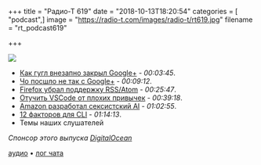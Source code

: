 +++
title = "Радио-Т 619"
date = "2018-10-13T18:20:54"
categories = [ "podcast",]
image = "https://radio-t.com/images/radio-t/rt619.jpg"
filename = "rt_podcast619"

+++

![](https://radio-t.com/images/radio-t/rt619.jpg)

- [Как гугл внезапно закрыл Google+](https://blog.google/technology/safety-security/project-strobe/) - *00:03:45*.
- [Чо посшло не так с Google+](https://www.engadget.com/2018/10/12/goodbye-google-plus-you-beautiful-squandered-opportunity/) - *00:09:12*.
- [Firefox убрал поддержку RSS/Atom](https://www.gijsk.com/blog/2018/10/firefox-removes-core-product-support-for-rss-atom-feeds/) - *00:25:47*.
- [Отучить VSCode от плохих привычек](https://code.visualstudio.com/docs/supporting/faq) - *00:39:18*.
- [Amazon разработал сексистский AI](https://www.theverge.com/2018/10/10/17958784/ai-recruiting-tool-bias-amazon-report) - *01:02:55*.
- [12 факторов для CLI](https://medium.com/@jdxcode/12-factor-cli-apps-dd3c227a0e46) - *01:14:13*.
- Темы наших слушателей

*Спонсор этого выпуска [DigitalOcean](https://do.co/radiot)*


[аудио](https://cdn.radio-t.com/rt_podcast619.mp3) • [лог чата](http://chat.radio-t.com/logs/radio-t-619.html)
<audio src="https://cdn.radio-t.com/rt_podcast619.mp3" preload="none"></audio>
